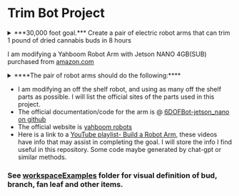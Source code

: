 # Trim Bot Project

<details>

<summary> ***30,000 foot goal.*** Create a pair of electric robot arms that can trim 1 pound of dried cannabis buds in 8 hours </summary>

Create a pair of electric robotic arms that can **automatically** trim dried cannabis flowers using a standard pair of trimming scissors. **The target goal is to trim 1 pound of cannabis in 8 hours time.** The arm uses servo motors to rotate the joints. For vision- open cv or other methods of object detection using one or more cameras. The arm will be able to grasp (using a two fingered-claw) a branch or bud from a bin full of branches, then hold the branch while a second arm with standard trimming scissors attached (to the claw) will trim the buds. The finished buds will be dropped into a bucket when complete. The average human trimmer would trim for about 7.2 hours in a standard work day, 1 pound of trimmed cannabis would be the expected minimum after 8 hours. 2 pounds would be a high amount for a human trimmer in a standard 8 hour work day.

</details>

I am modifying a Yahboom Robot Arm with Jetson NANO 4GB(SUB) purchased from [amazon.com](https://www.amazon.com/Yahboom-Controlled-Programmable-Robotics-Identity/dp/B09T96PS3S/ref=asc_df_B09T96PS3S/?tag=hyprod-20&linkCode=df0&hvadid=647177154660&hvpos=&hvnetw=g&hvrand=9522090457653424090&hvpone=&hvptwo=&hvqmt=&hvdev=c&hvdvcmdl=&hvlocint=&hvlocphy=9029977&hvtargid=pla-1948863623457&psc=1&gclid=CjwKCAjw-vmkBhBMEiwAlrMeF-Z9-dOB8Xg7fpWzmVdcTm2_Ga3R2E9iPS-FwKbWelSRKJymOayAkxoCRlYQAvD_BwE)


<details>

<summary> ****The pair of robot arms should do the following:**** </summary>

- trim = remove all fan leaves using standard trimming [scissors](http://www.chikamasa.com/products/index.cgi?key=27) (see workspaceExamples directory) I will be using CHIKAMASA B-500SF shears(I refer to them as scissors)

- Able to grasp a branch or bud with pincer-type end effector(2 finger claw)

- Able to open and close a pair of standard trimming scissors, which will be securely attached to end effector(claw). Scissors will be detachable from claw for cleaning.

- Able to identify a single branch or bud in a bin full of similar items.

- Will need camera for object detection. 
    - using open-cv or other methods. python or c++ maybe used.
    - Yolo v5 is compatible with jetson nano.
- Able to work together as a pair of arms, one will hold the scissors(scissor arm), the other will hold a branch/bud(branch arm).

- Branch arm able to identify fan leaves on bud and coordinate with scissor arm to remove all fan leaves.

- Branch arm able to rotate the bud/branch while scissor arm opens and closes scissors to complete trim.

</details>

- I am modifying an off the shelf robot, and using as many off the shelf parts as possible. I will list the official sites of the parts used in this project.
- The official documentation/code for the arm is @ [6DOFBot-jetson_nano on github](https://github.com/YahboomTechnology/dofbot-jetson_nano.git)
- The official website is [yahboom robots](http://www.yahboom.net/home) 
- Here is a link  to a [YouTube playlist- Build a Robot Arm](https://www.youtube.com/playlist?list=PLcbaYozXcpF65uUvdCmepFYYjx4FZ4Iwq), these videos have info that may assist in completing the goal.
I will store the info I find useful in this repository. Some code maybe generated by chat-gpt or similar methods.

### See [workspaceExamples](https://github.com/potSm0ker/robotArm/tree/main/workspaceExamples) folder for visual definition of bud, branch, fan leaf and other items.




